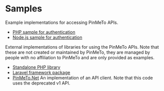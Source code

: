 # Samples

Example implementations for accessing PinMeTo APIs.

- [PHP sample for authentication](src/authenticate.php)
- [Node.js sample for authentication](https://github.com/PinMeTo/documentation/blob/master/samples/src/authentication.js)

External implementations of libraries for using the PinMeTo APIs. Note that these are not created or maintained by PinMeTo, they are managed by people with no affiliation to PinMeTo and are only provided as examples.

- [Standalone PHP library](https://github.com/liviu-hariton/pinmeto-php-api)
- [Laravel framework package](https://github.com/liviu-hariton/pinmeto-laravel)
- [PinMeTo.Net](https://github.com/permagne/PinMeTo.Net) An implementation of an API client. Note that this code uses the deprecated v1 API.
